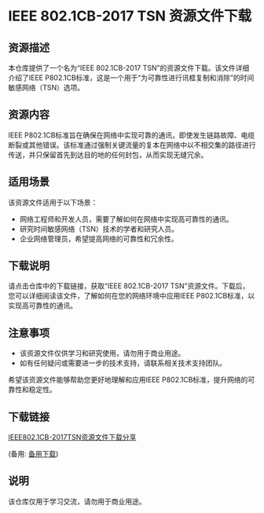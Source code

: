 # IEEE 802.1CB-2017 TSN 资源文件下载

## 资源描述

本仓库提供了一个名为“IEEE 802.1CB-2017 TSN”的资源文件下载。该文件详细介绍了IEEE P802.1CB标准，这是一个用于“为可靠性进行讯框复制和消除”的时间敏感网络（TSN）选项。

## 资源内容

IEEE P802.1CB标准旨在确保在网络中实现可靠的通讯，即使发生链路故障、电缆断裂或其他错误。该标准通过强制关键流量的复本在网络中以不相交集的路径进行传送，并只保留首先到达目的地的任何封包，从而实现无缝冗余。

## 适用场景

该资源文件适用于以下场景：
- 网络工程师和开发人员，需要了解如何在网络中实现高可靠性的通讯。
- 研究时间敏感网络（TSN）技术的学者和研究人员。
- 企业网络管理员，希望提高网络的可靠性和冗余性。

## 下载说明

请点击仓库中的下载链接，获取“IEEE 802.1CB-2017 TSN”资源文件。下载后，您可以详细阅读该文件，了解如何在您的网络环境中应用IEEE P802.1CB标准，以实现高可靠性的通讯。

## 注意事项

- 该资源文件仅供学习和研究使用，请勿用于商业用途。
- 如有任何疑问或需要进一步的技术支持，请联系相关技术支持团队。

希望该资源文件能够帮助您更好地理解和应用IEEE P802.1CB标准，提升网络的可靠性和稳定性。

## 下载链接
[IEEE802.1CB-2017TSN资源文件下载分享](https://pan.quark.cn/s/1a04af9d11f9) 

(备用: [备用下载](https://pan.baidu.com/s/1pmAzRAqgbQgwwg-n8Vb3iA?pwd=1234))

## 说明

该仓库仅用于学习交流，请勿用于商业用途。
